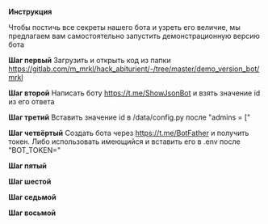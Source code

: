 **Инструкция**

Чтобы постичь все секреты нашего бота и узреть его величие, мы предлагаем вам самостоятельно запустить демонстрационную версию бота 

**Шаг первый**
Загрузить и открыть код из папки
https://gitlab.com/m_mrkl/hack_abiturient/-/tree/master/demo_version_bot/mrkl

**Шаг второй**
Написать боту https://t.me/ShowJsonBot и взять значение id из его ответа

**Шаг третий**
Вставить значение id в /data/config.py после "admins = ["

**Шаг четвёртый**
Создать бота через https://t.me/BotFather и получить токен. Либо использовать имеющийся и вставить его в .env после "BOT_TOKEN="

**Шаг пятый**


**Шаг шестой**

**Шаг седьмой**

**Шаг восьмой**

